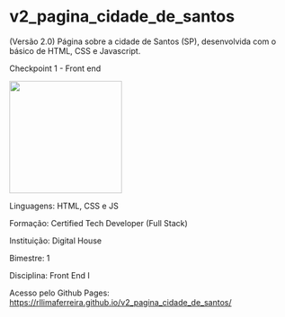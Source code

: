 # v2_pagina_cidade_de_santos
 (Versão 2.0) Página sobre a cidade de Santos (SP), desenvolvida com o básico de HTML, CSS e Javascript. 
 

Checkpoint 1 - Front end

<img src="https://media3.giphy.com/media/qUt4xeREPBTEdteWKw/giphy.gif" width="200" style="max-width: 100%;">

Linguagens: HTML, CSS e JS

Formação: Certified Tech Developer (Full Stack)

Instituição: Digital House

Bimestre: 1

Disciplina: Front End I

Acesso pelo Github Pages: https://rllimaferreira.github.io/v2_pagina_cidade_de_santos/

